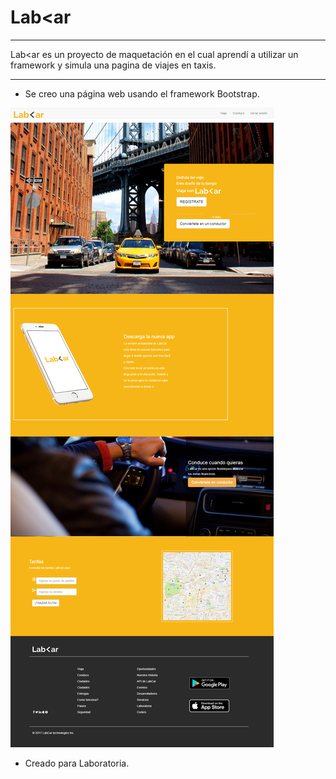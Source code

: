 # Lab<ar
---

Lab<ar es un proyecto de maquetación en el cual aprendí a utilizar un framework y simula una pagina de viajes en taxis.

---


- Se creo una página web usando el framework Bootstrap.

![imagen de la pagina](assets/images/vista-lab.png)

- Creado para Laboratoria.
